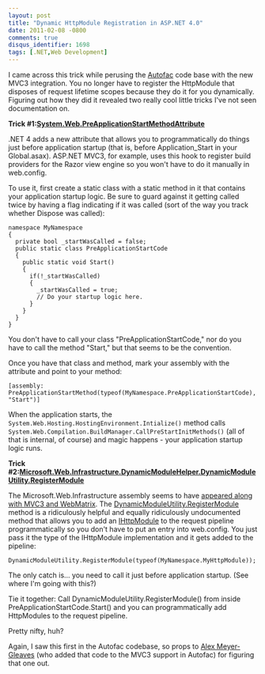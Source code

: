 ```yaml
---
layout: post
title: "Dynamic HttpModule Registration in ASP.NET 4.0"
date: 2011-02-08 -0800
comments: true
disqus_identifier: 1698
tags: [.NET,Web Development]
---
```

I came across this trick while perusing the
[Autofac](http://autofac.googlecode.com) code base with the new MVC3
integration. You no longer have to register the HttpModule that disposes
of request lifetime scopes because they do it for you dynamically.
Figuring out how they did it revealed two really cool little tricks I've
not seen documentation on.

**Trick
\#1:**[**System.Web.PreApplicationStartMethodAttribute**](http://msdn.microsoft.com/en-us/library/system.web.preapplicationstartmethodattribute.aspx)

.NET 4 adds a new attribute that allows you to programmatically do
things just before application startup (that is, before
Application\_Start in your Global.asax). ASP.NET MVC3, for example, uses
this hook to register build providers for the Razor view engine so you
won't have to do it manually in web.config.

To use it, first create a static class with a static method in it that
contains your application startup logic. Be sure to guard against it
getting called twice by having a flag indicating if it was called (sort
of the way you track whether Dispose was called):

    namespace MyNamespace
    {
      private bool _startWasCalled = false;
      public static class PreApplicationStartCode
      {
        public static void Start()
        {
          if(!_startWasCalled)
          {
            _startWasCalled = true;
            // Do your startup logic here.
          }
        }
      }
    }

You don't have to call your class "PreApplicationStartCode," nor do you
have to call the method "Start," but that seems to be the convention.

Once you have that class and method, mark your assembly with the
attribute and point to your method:

    [assembly: PreApplicationStartMethod(typeof(MyNamespace.PreApplicationStartCode), "Start")]

When the application starts, the
`System.Web.Hosting.HostingEnvironment.Intialize()` method calls
`System.Web.Compilation.BuildManager.CallPreStartInitMethods()` (all of
that is internal, of course) and magic happens - your application
startup logic runs.

**Trick
\#2:**[**Microsoft.Web.Infrastructure.DynamicModuleHelper.DynamicModuleUtility.RegisterModule**](http://msdn.microsoft.com/en-us/library/microsoft.web.infrastructure.dynamicmodulehelper.dynamicmoduleutility.registermodule.aspx)

The Microsoft.Web.Infrastructure assembly seems to have [appeared along
with MVC3 and
WebMatrix](http://msdn.microsoft.com/en-us/library/gg549171%28v=VS.99%29.aspx).
The
[DynamicModuleUtility.RegisterModule](http://msdn.microsoft.com/en-us/library/microsoft.web.infrastructure.dynamicmodulehelper.dynamicmoduleutility.registermodule.aspx)
method is a ridiculously helpful and equally ridiculously undocumented
method that allows you to add an
[IHttpModule](http://msdn.microsoft.com/en-us/library/system.web.ihttpmodule.aspx)
to the request pipeline programmatically so you don't have to put an
entry into web.config. You just pass it the type of the IHttpModule
implementation and it gets added to the pipeline:

    DynamicModuleUtility.RegisterModule(typeof(MyNamespace.MyHttpModule));

The only catch is… you need to call it just before application startup.
(See where I'm going with this?)

Tie it together: Call DynamicModuleUtility.RegisterModule() from inside
PreApplicationStartCode.Start() and you can programmatically add
HttpModules to the request pipeline.

Pretty nifty, huh?

Again, I saw this first in the Autofac codebase, so props to [Alex
Meyer-Gleaves](http://alexmg.com/) (who added that code to the MVC3
support in Autofac) for figuring that one out.

